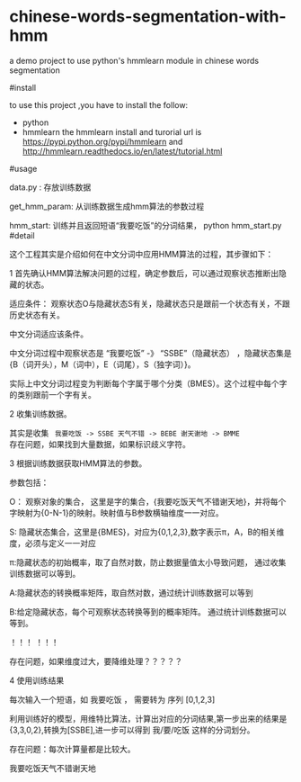 # chinese-words-segmentation-with-hmm
a demo project to use python's hmmlearn module in chinese words segmentation

#install

to use this project ,you have to install the follow:

* python
* hmmlearn
the hmmlearn install and turorial url is https://pypi.python.org/pypi/hmmlearn and http://hmmlearn.readthedocs.io/en/latest/tutorial.html

#usage

data.py : 存放训练数据

get_hmm_param: 从训练数据生成hmm算法的参数过程

hmm_start: 训练并且返回短语“我要吃饭”的分词结果， python hmm_start.py
#detail

这个工程其实是介绍如何在中文分词中应用HMM算法的过程，其步骤如下：

1 首先确认HMM算法解决问题的过程，确定参数后，可以通过观察状态推断出隐藏的状态。

适应条件： 观察状态O与隐藏状态S有关，隐藏状态只是跟前一个状态有关，不跟历史状态有关。

中文分词适应该条件。

中文分词过程中观察状态是  “我要吃饭”  -》 “SSBE”（隐藏状态） ，隐藏状态集是 {B（词开头），M（词中），E（词尾），S（独字词）}。

实际上中文分词过程变为判断每个字属于哪个分类（BMES）。这个过程中每个字的类别跟前一个字有关。

2 收集训练数据。

其实是收集 
` 
我要吃饭 -> SSBE
天气不错 -> BEBE
谢天谢地 -> BMME
`           
存在问题，如果找到大量数据，如果标识歧义字符。

3 根据训练数据获取HMM算法的参数。

参数包括：

O： 观察对象的集合， 这里是字的集合，{我要吃饭天气不错谢天地}，并将每个字映射为{0-N-1}的映射。映射值与B参数横轴维度一一对应。

S:  隐藏状态集合，这里是{BMES}，对应为{0,1,2,3},数字表示π，A，B的相关维度，必须与定义一一对应

π:隐藏状态的初始概率，取了自然对数，防止数据量值太小导致问题， 通过收集训练数据可以等到。

A:隐藏状态的转换概率矩阵，取自然对数，通过统计训练数据可以等到

B:给定隐藏状态，每个可观察状态转换等到的概率矩阵。  通过统计训练数据可以等到。

！！！   ！！！

存在问题，如果维度过大，要降维处理？？？？？

4 使用训练结果

每次输入一个短语，如 我要吃饭 ， 需要转为 序列 [0,1,2,3]

利用训练好的模型，用维特比算法，计算出对应的分词结果,第一步出来的结果是{3,3,0,2},转换为[SSBE],进一步可以得到 我/要/吃饭 这样的分词划分。

存在问题：每次计算量都是比较大。

我要吃饭天气不错谢天地 


